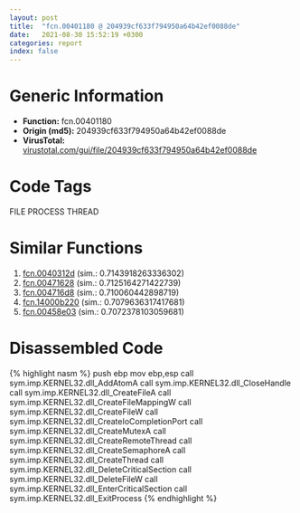 ```yaml
---
layout: post
title:  "fcn.00401180 @ 204939cf633f794950a64b42ef0088de"
date:   2021-08-30 15:52:19 +0300
categories: report
index: false
---
```


# Generic Information
- **Function:** fcn.00401180
- **Origin (md5):** 204939cf633f794950a64b42ef0088de
- **VirusTotal:** [virustotal.com/gui/file/204939cf633f794950a64b42ef0088de][virustotal_ref]

# Code Tags
<span class="tag" id="FILE">FILE</span>
<span class="tag" id="PROCESS">PROCESS</span>
<span class="tag" id="THREAD">THREAD</span>


# Similar Functions

1. [fcn.0040312d][similar_1_ref] (sim.: 0.7143918263336302)
2. [fcn.00471628][similar_2_ref] (sim.: 0.7125164271422739)
3. [fcn.004716d8][similar_3_ref] (sim.: 0.710060442898719)
4. [fcn.14000b220][similar_4_ref] (sim.: 0.7079636317417681)
5. [fcn.00458e03][similar_5_ref] (sim.: 0.7072378103059681)


# Disassembled Code

{% highlight nasm %}
push ebp
mov ebp,esp
call sym.imp.KERNEL32.dll_AddAtomA
call sym.imp.KERNEL32.dll_CloseHandle
call sym.imp.KERNEL32.dll_CreateFileA
call sym.imp.KERNEL32.dll_CreateFileMappingW
call sym.imp.KERNEL32.dll_CreateFileW
call sym.imp.KERNEL32.dll_CreateIoCompletionPort
call sym.imp.KERNEL32.dll_CreateMutexA
call sym.imp.KERNEL32.dll_CreateRemoteThread
call sym.imp.KERNEL32.dll_CreateSemaphoreA
call sym.imp.KERNEL32.dll_CreateThread
call sym.imp.KERNEL32.dll_DeleteCriticalSection
call sym.imp.KERNEL32.dll_DeleteFileW
call sym.imp.KERNEL32.dll_EnterCriticalSection
call sym.imp.KERNEL32.dll_ExitProcess
{% endhighlight %}


[similar_1_ref]: /report/fcn.0040312d@73677cb40830e94fbfb5483ff33e40b9
[similar_2_ref]: /report/fcn.00471628@843c4207147f5bab0e104024677fd9ec
[similar_3_ref]: /report/fcn.004716d8@ba63c5f75a2177720b184529dbf918cf
[similar_4_ref]: /report/fcn.14000b220@c5b958b285b208bffd52d8455e15d93a
[similar_5_ref]: /report/fcn.00458e03@d96761eb00d2d97e2b6f5ffffed0b46a
[virustotal_ref]: https://www.virustotal.com/gui/file/204939cf633f794950a64b42ef0088de